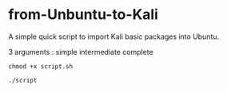 # from-Unbuntu-to-Kali
A simple quick script to import Kali basic packages into Ubuntu.

3 arguments :
simple
intermediate
complete

```
chmod +x script.sh

./script
```


